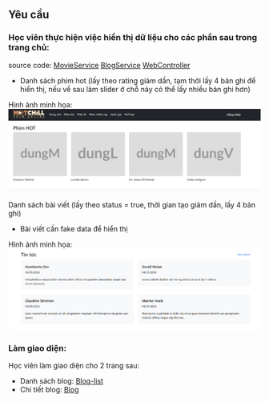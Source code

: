 ## Yêu cầu
### Học viên thực hiện việc hiển thị dữ liệu cho các phần sau trong trang chủ:
source code: 
[MovieService](./src/main/java/com/example/movieapp/service/MovieService.java)
[BlogService](./src/main/java/com/example/movieapp/service/BlogService.java)
[WebController](./src/main/java/com/example/movieapp/controller/Webcontroller.java) 
- Danh sách phim hot (lấy theo rating giảm dần, tạm thời lấy 4 bản ghi để hiển thị, nếu về sau làm slider ở chỗ này có thể lấy nhiều bản ghi hơn)

Hình ảnh minh họa: 
![anh](./img/1.png)

Danh sách bài viết (lấy theo status = true, thời gian tạo giảm dần, lấy 4 bản ghi)
- Bài viết cần fake data để hiển thị

Hình ảnh minh họa: 
![anh](./img/2.png)
### Làm giao diện:
Học viên làm giao diện cho 2 trang sau:
- Danh sách blog: [Blog-list](https://kynkner.github.io/Demo-blog-list/)
- Chi tiết blog: [Blog](https://kynkner.github.io/Demo-blog/)